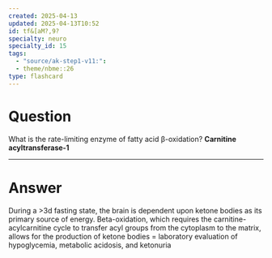 ```yaml
---
created: 2025-04-13
updated: 2025-04-13T10:52
id: tf&[aM?,9?
specialty: neuro
specialty_id: 15
tags:
  - "source/ak-step1-v11:": 
  - theme/nbme::26
type: flashcard
---
```


# Question
What is the rate-limiting enzyme of fatty acid β-oxidation?    **Carnitine acyltransferase-1**

---

# Answer
During a >3d fasting state, the brain is dependent upon ketone bodies as its primary source of energy.   Beta-oxidation, which requires the carnitine-acylcarnitine cycle to transfer acyl groups from the cytoplasm to the matrix, allows for the production of ketone bodies = laboratory evaluation of hypoglycemia, metabolic acidosis, and ketonuria